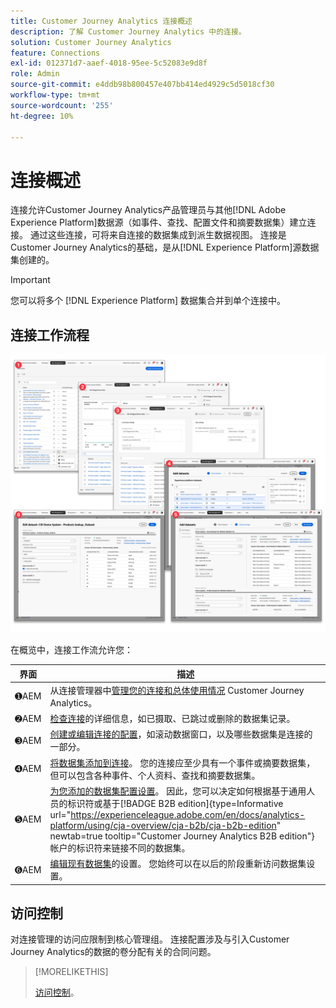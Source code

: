 ```yaml
---
title: Customer Journey Analytics 连接概述
description: 了解 Customer Journey Analytics 中的连接。
solution: Customer Journey Analytics
feature: Connections
exl-id: 012371d7-aaef-4018-95ee-5c52083e9d8f
role: Admin
source-git-commit: e4ddb98b800457e407bb414ed4929c5d5018cf30
workflow-type: tm+mt
source-wordcount: '255'
ht-degree: 10%

---
```


# 连接概述

连接允许Customer Journey Analytics产品管理员与其他[!DNL Adobe Experience Platform]数据源（如事件、查找、配置文件和摘要数据集）建立连接。 通过这些连接，可将来自连接的数据集成到派生数据视图。 连接是Customer Journey Analytics的基础，是从[!DNL Experience Platform]源数据集创建的。

>[!IMPORTANT]
>
>您可以将多个 [!DNL Experience Platform] 数据集合并到单个连接中。


## 连接工作流程

![连接工作流](assets/connection-workflow.png)

<!-- Outdated interface 

>[!BEGINSHADEBOX]

See ![VideoCheckedOut](/help/assets/icons/VideoCheckedOut.svg) [Configuring connections](https://video.tv.adobe.com/v/35111/?quality=12&learn=on){target="_blank"} for a demo video.

>[!ENDSHADEBOX]

-->

在概览中，连接工作流允许您：

| 界面 | 描述 |
|:---:|---|
| ➊AEM | 从连接管理器中[管理您的连接和总体使用情况](manage-connections.md) Customer Journey Analytics。 |
| ➋AEM | [检查连接](manage-connections.md#connection-details)的详细信息，如已摄取、已跳过或删除的数据集记录。 |
| ➌AEM | [创建或编辑连接的配置](create-connection.md#create-or-edit-a-connection)，如滚动数据窗口，以及哪些数据集是连接的一部分。 |
| ➍AEM | [将数据集添加到连接](create-connection.md#add-datasets)。 您的连接应至少具有一个事件或摘要数据集，但可以包含各种事件、个人资料、查找和摘要数据集。 |
| ➎AEM | [为您添加的数据集配置设置](create-connection.md#dataset-settings)。 因此，您可以决定如何根据基于通用人员的标识符或基于[!BADGE B2B edition]{type=Informative url="https://experienceleague.adobe.com/en/docs/analytics-platform/using/cja-overview/cja-b2b/cja-b2b-edition" newtab=true tooltip="Customer Journey Analytics B2B edition"}帐户的标识符来链接不同的数据集。 |
| ➏AEM | [编辑现有数据集](create-connection.md#edit-a-dataset)的设置。 您始终可以在以后的阶段重新访问数据集设置。 |



## 访问控制

对连接管理的访问应限制到核心管理组。 连接配置涉及与引入Customer Journey Analytics的数据的卷分配有关的合同问题。

>[!MORELIKETHIS]
>
>[访问控制](/help/technotes/access-control.md)。

